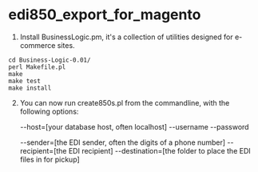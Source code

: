 # edi850_export_for_magento

1. Install BusinessLogic.pm, it's a collection of utilities designed for e-commerce sites.

```
cd Business-Logic-0.01/
perl Makefile.pl
make
make test
make install
```
   
2. You can now run create850s.pl from the commandline, with the following options:

   --host=[your database host, often localhost]
   --username
   --password
   
   --sender=[the EDI sender, often the digits of a phone number]
   --recipient=[the EDI recipient]
   --destination=[the folder to place the EDI files in for pickup]
